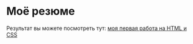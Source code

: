 # Моё резюме
Результат вы можете посмотреть тут: [моя первая работа на HTML и CSS](https://julia-evgenova.github.io/resume/)

